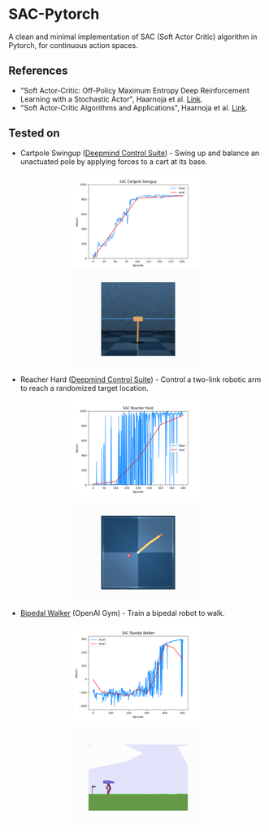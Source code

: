 # SAC-Pytorch
A clean and minimal implementation of SAC (Soft Actor Critic) algorithm in Pytorch, for continuous action spaces.

## References
* "Soft Actor-Critic: Off-Policy Maximum Entropy Deep Reinforcement Learning with a Stochastic Actor", Haarnoja et al. [Link](https://arxiv.org/abs/1801.01290).
* "Soft Actor-Critic Algorithms and Applications", Haarnoja et al. [Link](https://arxiv.org/abs/1812.05905).

## Tested on

* Cartpole Swingup ([Deepmind Control Suite](https://github.com/deepmind/dm_control/tree/master/dm_control/suite)) - Swing up and balance an unactuated pole by applying forces to a cart at its base.

<div style="text-align: center;">
	<img src=".media/sac_cartpole_swingup.png" width="50%" height="50%">
</div>

<div style="text-align: center;">
	<img src=".media/sac_cartpole_swingup.gif" width="50%" height="50%">
</div>

* Reacher Hard ([Deepmind Control Suite](https://github.com/deepmind/dm_control/tree/master/dm_control/suite)) - Control a two-link robotic arm to reach a randomized target location.

<p align="center">
	<img src=".media/sac_reacher_hard.png" width="50%" height="50%">
</p>

<p align="center">
	<img src=".media/sac_reacher_hard.gif" width="50%" height="50%">
</p>

* [Bipedal Walker](https://gym.openai.com/envs/BipedalWalker-v2/) (OpenAI Gym) - Train a bipedal robot to walk.

<p align="center">
	<img src=".media/sac_bipedal_walker.png" width="50%" height="50%">
</p>

<p align="center">
	<img src=".media/sac_bipedal_walker.gif" width="50%" height="50%">
</p>
 
